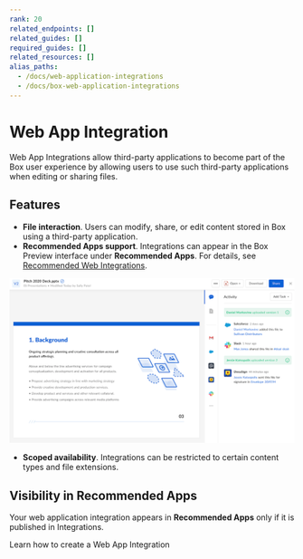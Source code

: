 ```yaml
---
rank: 20
related_endpoints: []
related_guides: []
required_guides: []
related_resources: []
alias_paths:
  - /docs/web-application-integrations
  - /docs/box-web-application-integrations
---
```


# Web App Integration

Web App Integrations allow third-party applications to
become part of the Box user experience by 
allowing users to use such third-party applications
when editing or sharing files.

## Features

- **File interaction**. Users can modify, share, or edit content stored in Box using a third-party application. 
- **Recommended Apps support**. Integrations can appear in the Box Preview interface under **Recommended Apps**. For details, see [Recommended Web Integrations][recommended-web-integrations].

<ImageFrame shadow>

  ![Integration example](./images/recommended-apps-preview.png)

</ImageFrame>

- **Scoped availability**. Integrations can be restricted to certain content types and file extensions.

## Visibility in Recommended Apps

Your web application integration appears in **Recommended Apps** only if it is published in Integrations.

<CTA to="g://applications/web-app-integrations/configure">
  Learn how to create a Web App Integration
</CTA>

[integrations]: g://applications/integrations
[custom-app]: g://authentication/oauth2/oauth2-setup
[oauth2]: g://authentication/oauth2
<!-- i18n-enable localize-links -->
[devconsole]: https://app.box.com/developers/console
[recommended-web-integrations]: https://support.box.com/hc/en-us/articles/360044195533-Installing-Recommended-Apps-in-your-Enterprise
<!-- i18n-disable localize-links -->
